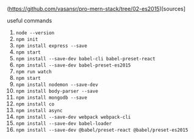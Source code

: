 (https://github.com/vasansr/pro-mern-stack/tree/02-es2015)[sources]

useful commands
1. `node --version` 
2. `npm init`
3. `npm install express --save`
4. `npm start`
5. `npm install --save-dev babel-cli babel-preset-react`
6. `npm install --save-dev babel-preset-es2015`
7. `npm run watch`
8. `npm start`
9. `npm install nodemon --save-dev`
10. `npm install body-parser --save`
11. `npm install mongodb --save`
12. `npm install co`
13. `npm install async`
14. `npm install --save-dev webpack webpack-cli`
15. `npm install --save-dev babel-loader`
16. `npm install --save-dev @babel/preset-react @babel/preset-es2015`